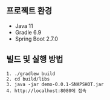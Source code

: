 ## 프로젝트 환경

* Java 11
* Gradle 6.9
* Spring Boot 2.7.0

## 빌드 및 실행 방법

```
1. ./gradlew build
2. cd build/libs
3. java -jar demo-0.0.1-SNAPSHOT.jar
4. http://localhost:8080에 접속
```